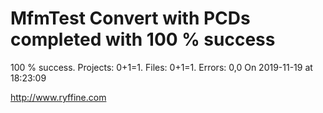 # MfmTest Convert with PCDs completed with 100 % success

100 % success. Projects: 0+1=1.  Files: 0+1=1. Errors: 0,0  On 2019-11-19 at 18:23:09





http://www.ryffine.com
